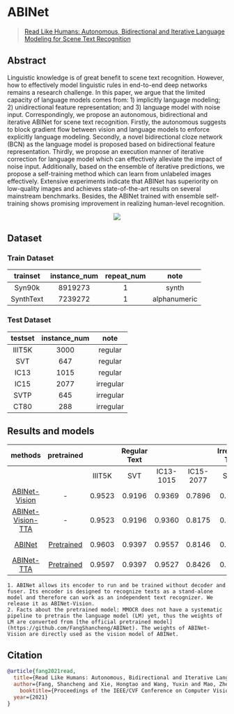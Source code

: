 # ABINet

> [Read Like Humans: Autonomous, Bidirectional and Iterative Language Modeling for Scene Text Recognition](https://arxiv.org/abs/2103.06495)

<!-- [ALGORITHM] -->

## Abstract

Linguistic knowledge is of great benefit to scene text recognition. However, how to effectively model linguistic rules in end-to-end deep networks remains a research challenge. In this paper, we argue that the limited capacity of language models comes from: 1) implicitly language modeling; 2) unidirectional feature representation; and 3) language model with noise input. Correspondingly, we propose an autonomous, bidirectional and iterative ABINet for scene text recognition. Firstly, the autonomous suggests to block gradient flow between vision and language models to enforce explicitly language modeling. Secondly, a novel bidirectional cloze network (BCN) as the language model is proposed based on bidirectional feature representation. Thirdly, we propose an execution manner of iterative correction for language model which can effectively alleviate the impact of noise input. Additionally, based on the ensemble of iterative predictions, we propose a self-training method which can learn from unlabeled images effectively. Extensive experiments indicate that ABINet has superiority on low-quality images and achieves state-of-the-art results on several mainstream benchmarks. Besides, the ABINet trained with ensemble self-training shows promising improvement in realizing human-level recognition.

<div align=center>
<img src="https://user-images.githubusercontent.com/22607038/145804331-9ae955dc-0d3b-41eb-a6b2-dc7c9f7c1bef.png"/>
</div>

## Dataset

### Train Dataset

| trainset  | instance_num | repeat_num |     note     |
| :-------: | :----------: | :--------: | :----------: |
|  Syn90k   |   8919273    |     1      |    synth     |
| SynthText |   7239272    |     1      | alphanumeric |

### Test Dataset

| testset | instance_num |   note    |
| :-----: | :----------: | :-------: |
| IIIT5K  |     3000     |  regular  |
|   SVT   |     647      |  regular  |
|  IC13   |     1015     |  regular  |
|  IC15   |     2077     | irregular |
|  SVTP   |     645      | irregular |
|  CT80   |     288      | irregular |

## Results and models

|                    methods                     |                     pretrained                     |        | Regular Text |           |           | Irregular Text |        | download                                         |
| :--------------------------------------------: | :------------------------------------------------: | :----: | :----------: | :-------: | :-------: | :------------: | :----: | :----------------------------------------------- |
|                                                |                                                    | IIIT5K |     SVT      | IC13-1015 | IC15-2077 |      SVTP      |  CT80  |                                                  |
| [ABINet-Vision](/configs/textrecog/abinet/abinet-vision_20e_st-an_mj.py) |                         -                          | 0.9523 |    0.9196    |  0.9369   |  0.7896   |     0.8403     | 0.8437 | [model](https://download.openmmlab.com/mmocr/textrecog/abinet/abinet-vision_20e_st-an_mj/abinet-vision_20e_st-an_mj_20220915_152445-85cfb03d.pth) \| [log](https://download.openmmlab.com/mmocr/textrecog/abinet/abinet-vision_20e_st-an_mj/20220915_152445.log) |
| [ABINet-Vision-TTA](/configs/textrecog/abinet/abinet-vision_20e_st-an_mj.py) |                         -                          | 0.9523 |    0.9196    |  0.9360   |  0.8175   |     0.8450     | 0.8542 |                                                  |
| [ABINet](/configs/textrecog/abinet/abinet_20e_st-an_mj.py) | [Pretrained](https://download.openmmlab.com/mmocr/textrecog/abinet/abinet_pretrain-45deac15.pth) | 0.9603 |    0.9397    |  0.9557   |  0.8146   |     0.8868     | 0.8785 | [model](https://download.openmmlab.com/mmocr/textrecog/abinet/abinet_20e_st-an_mj/abinet_20e_st-an_mj_20221005_012617-ead8c139.pth) \| [log](https://download.openmmlab.com/mmocr/textrecog/abinet/abinet_20e_st-an_mj/20221005_012617.log) |
| [ABINet-TTA](/configs/textrecog/abinet/abinet_20e_st-an_mj.py) | [Pretrained](https://download.openmmlab.com/mmocr/textrecog/abinet/abinet_pretrain-45deac15.pth) | 0.9597 |    0.9397    |  0.9527   |  0.8426   |     0.8930     | 0.8854 |                                                  |

```{note}
1. ABINet allows its encoder to run and be trained without decoder and fuser. Its encoder is designed to recognize texts as a stand-alone model and therefore can work as an independent text recognizer. We release it as ABINet-Vision.
2. Facts about the pretrained model: MMOCR does not have a systematic pipeline to pretrain the language model (LM) yet, thus the weights of LM are converted from [the official pretrained model](https://github.com/FangShancheng/ABINet). The weights of ABINet-Vision are directly used as the vision model of ABINet.
```

## Citation

```bibtex
@article{fang2021read,
  title={Read Like Humans: Autonomous, Bidirectional and Iterative Language Modeling for Scene Text Recognition},
  author={Fang, Shancheng and Xie, Hongtao and Wang, Yuxin and Mao, Zhendong and Zhang, Yongdong},
    booktitle={Proceedings of the IEEE/CVF Conference on Computer Vision and Pattern Recognition},
  year={2021}
}
```
